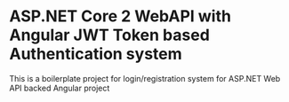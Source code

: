 # ASP.NET Core 2 WebAPI with Angular JWT Token based Authentication system
This is a boilerplate project for login/registration system for ASP.NET Web API backed Angular project